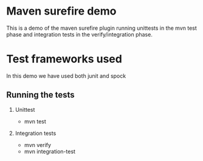 # Maven surefire demo
This is a demo of the maven surefire plugin running unittests in the mvn test phase and integration tests in the verify/integration phase.

# Test frameworks used
In this demo we have used both junit and spock

## Running the tests
1. Unittest
    * mvn test

2. Integration tests
    * mvn verify
    * mvn integration-test